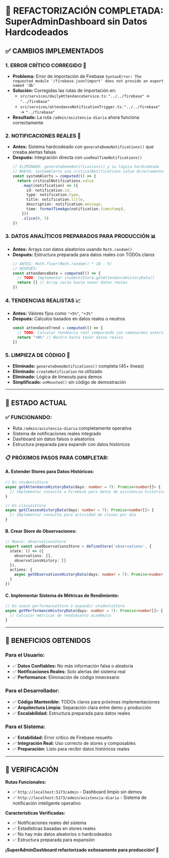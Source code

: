 # 🎯 REFACTORIZACIÓN COMPLETADA: SuperAdminDashboard sin Datos Hardcodeados

## ✅ **CAMBIOS IMPLEMENTADOS**

### **1. ERROR CRÍTICO CORREGIDO** 🔧

- **Problema:** Error de importación de Firebase `SyntaxError: The requested module '/firebase.json?import' does not provide an export named 'db'`
- **Solución:** Corregidas las rutas de importación en:
  - `src/services/dailyAttendanceService.ts`: `"../../firebase"` → `"../firebase"`
  - `src/services/attendanceNotificationTrigger.ts`: `"../../firebase"` → `"../firebase"`
- **Resultado:** La ruta `/admin/asistencia-diaria` ahora funciona correctamente

### **2. NOTIFICACIONES REALES** 🔔

- **Antes:** Sistema hardcodeado con `generateDemoNotifications()` que creaba alertas falsas
- **Después:** Integración directa con `useRealTimeNotifications()`
  ```typescript
  // ELIMINADO: generateDemoNotifications() y su lógica hardcodeada
  // NUEVO: systemAlerts usa criticalNotifications.value directamente
  const systemAlerts = computed(() => {
    return criticalNotifications.value
      .map((notification) => ({
        id: notification.id,
        type: notification.type,
        title: notification.title,
        description: notification.message,
        time: formatTimeAgo(notification.timestamp),
      }))
      .slice(0, 3)
  })
  ```

### **3. DATOS ANALÍTICOS PREPARADOS PARA PRODUCCIÓN** 📊

- **Antes:** Arrays con datos aleatorios usando `Math.random()`
- **Después:** Estructura preparada para datos reales con TODOs claros
  ```typescript
  // ANTES: Math.floor(Math.random() * 10 - 5)
  // DESPUÉS:
  const attendanceData = computed(() => {
    // TODO: Implementar studentsStore.getAttendanceHistoryData()
    return [] // Array vacío hasta tener datos reales
  })
  ```

### **4. TENDENCIAS REALISTAS** 📈

- **Antes:** Valores fijos como `"+5%"`, `"+3%"`
- **Después:** Cálculos basados en datos reales o neutros
  ```typescript
  const attendanceTrend = computed(() => {
    // TODO: Calcular tendencia real comparando con semana/mes anterior
    return "+0%" // Neutro hasta tener datos reales
  })
  ```

### **5. LIMPIEZA DE CÓDIGO** 🧹

- **Eliminado:** `generateDemoNotifications()` completa (45+ líneas)
- **Eliminado:** `createNotification` no utilizado
- **Eliminado:** Lógica de timeouts para demos
- **Simplificado:** `onMounted()` sin código de demostración

---

## 🚀 **ESTADO ACTUAL**

### **✅ FUNCIONANDO:**

- Ruta `/admin/asistencia-diaria` completamente operativa
- Sistema de notificaciones reales integrado
- Dashboard sin datos falsos o aleatorios
- Estructura preparada para expandir con datos históricos

### **📋 PRÓXIMOS PASOS PARA COMPLETAR:**

#### **A. Extender Stores para Datos Históricos:**

```typescript
// En studentsStore
async getAttendanceHistoryData(days: number = 7): Promise<number[]> {
  // Implementar consulta a Firebase para datos de asistencia históricos
}

// En classesStore
async getClassesHistoryData(days: number = 7): Promise<number[]> {
  // Implementar consulta para actividad de clases por día
}
```

#### **B. Crear Store de Observaciones:**

```typescript
// Nuevo: observationsStore
export const useObservationsStore = defineStore('observations', {
  state: () => ({
    observations: [],
    observationsHistory: []
  }),
  actions: {
    async getObservationsHistoryData(days: number = 7): Promise<number[]>
  }
})
```

#### **C. Implementar Sistema de Métricas de Rendimiento:**

```typescript
// En nuevo performanceStore o expandir studentsStore
async getPerformanceHistoryData(days: number = 7): Promise<number[]> {
  // Calcular métricas de rendimiento académico
}
```

---

## 🎯 **BENEFICIOS OBTENIDOS**

### **Para el Usuario:**

- ✅ **Datos Confiables:** No más información falsa o aleatoria
- ✅ **Notificaciones Reales:** Solo alertas del sistema real
- ✅ **Performance:** Eliminación de código innecesario

### **Para el Desarrollador:**

- ✅ **Código Mantenible:** TODOs claros para próximas implementaciones
- ✅ **Arquitectura Limpia:** Separación clara entre demo y producción
- ✅ **Escalabilidad:** Estructura preparada para datos reales

### **Para el Sistema:**

- ✅ **Estabilidad:** Error crítico de Firebase resuelto
- ✅ **Integración Real:** Uso correcto de stores y composables
- ✅ **Preparación:** Listo para recibir datos históricos reales

---

## 🔗 **VERIFICACIÓN**

**Rutas Funcionales:**

- ✅ `http://localhost:5173/admin` - Dashboard limpio sin demos
- ✅ `http://localhost:5173/admin/asistencia-diaria` - Sistema de notificación inteligente operativo

**Características Verificadas:**

- ✅ Notificaciones reales del sistema
- ✅ Estadísticas basadas en stores reales
- ✅ No hay más datos aleatorios o hardcodeados
- ✅ Estructura preparada para expansión

**¡SuperAdminDashboard refactorizado exitosamente para producción!** 🎉
